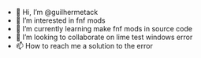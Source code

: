 - 👋 Hi, I’m @guilhermetack
- 👀 I’m interested in fnf mods
- 🌱 I’m currently learning  make fnf mods in source code
- 💞️ I’m looking to collaborate on  lime test windows error
- 📫 How to reach me a solution to the error

<!---
guilhermetack/guilhermetack is a ✨ special ✨ repository because its `README.md` (this file) appears on your GitHub profile.
You can click the Preview link to take a look at your changes.
--->
